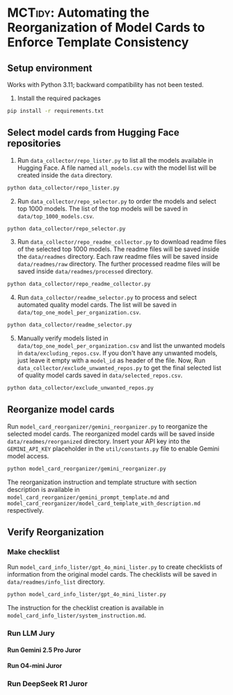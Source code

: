 # <span style="font-variant: small-caps;">MCTidy</span>: Automating the Reorganization of Model Cards to Enforce Template Consistency
## Setup environment
Works with Python 3.11; backward compatibility has not been tested.
1. Install the required packages
```bash
pip install -r requirements.txt
```

## Select model cards from Hugging Face repositories
1. Run `data_collector/repo_lister.py` to list all the models available in Hugging Face. A file named `all_models.csv` with the model list will be created  inside the `data` directory.
```bash
python data_collector/repo_lister.py
```
2. Run `data_collector/repo_selector.py` to order the models and select top 1000 models. The list of the top models will be saved in `data/top_1000_models.csv`.
```bash
python data_collector/repo_selector.py
```
3. Run `data_collector/repo_readme_collector.py` to download readme files of the selected top 1000 models. The readme files will be saved inside the `data/readmes` directory. Each raw readme files will be saved inside `data/readmes/raw` directory. The further processed readme files will be saved inside `data/readmes/processed` directory.
```bash
python data_collector/repo_readme_collector.py
```
4. Run `data_collector/readme_selector.py` to process and select automated quality model cards. The list will be saved in `data/top_one_model_per_organization.csv`.
```bash
python data_collector/readme_selector.py
```
5. Manually verify models listed in `data/top_one_model_per_organization.csv` and list the unwanted models in `data/excluding_repos.csv`. If you don't have any unwanted models, just leave it empty with a `model_id` as header of the file. Now, Run `data_collector/exclude_unwamted_repos.py` to get the final selected list of quality model cards saved in `data/selected_repos.csv`.
```bash
python data_collector/exclude_unwanted_repos.py
```

## Reorganize model cards
Run `model_card_reorganizer/gemini_reorganizer.py` to reorganize the selected model cards. The reorganized model cards will be saved inside `data/readmes/reorganized` directory. Insert your API key into the `GEMINI_API_KEY` placeholder in the `util/constants.py` file to enable Gemini model access. 
```bash
python model_card_reorganizer/gemini_reorganizer.py
```
The reorganization instruction and template structure with section description is available in `model_card_reorganizer/gemini_prompt_template.md` and `model_card_reorganizer/model_card_template_with_description.md` respectively.

## Verify Reorganization
### Make checklist
Run `model_card_info_lister/gpt_4o_mini_lister.py` to create checklists of information from the original model cards. The checklists will be saved in `data/readmes/info_list` directory.
```bash
python model_card_info_lister/gpt_4o_mini_lister.py
```
The instruction for the checklist creation is available in `model_card_info_lister/system_instruction.md`.

### Run LLM Jury
#### Run Gemini 2.5 Pro Juror

#### Run O4-mini Juror

### Run DeepSeek R1 Juror